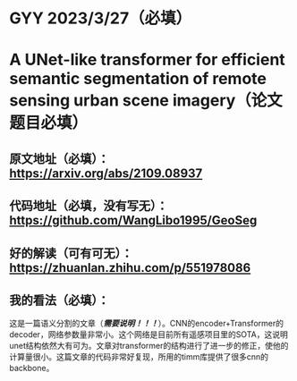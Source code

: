 # GYY 2023/3/27（必填）
# A UNet-like transformer for efficient semantic segmentation of remote sensing urban scene imagery（论文题目必填）
## 原文地址（必填）： https://arxiv.org/abs/2109.08937
## 代码地址（必填，没有写无）：https://github.com/WangLibo1995/GeoSeg
## 好的解读（可有可无）：https://zhuanlan.zhihu.com/p/551978086
## 我的看法（必填）：
这是一篇语义分割的文章（***需要说明！！！***）。CNN的encoder+Transformer的decoder，网络参数量非常小。这个网络是目前所有遥感项目里的SOTA，这说明unet结构依然大有可为。文章对transformer的结构进行了进一步的修正，使他的计算量很小。这篇文章的代码非常好复现，所用的timm库提供了很多cnn的backbone。
